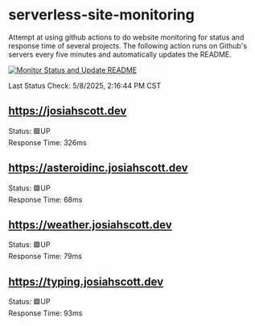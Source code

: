 # serverless-site-monitoring
Attempt at using github actions to do website monitoring for status and response time of several projects. The following action runs on Github's servers every five minutes and automatically updates the README.  

[![Monitor Status and Update README](https://github.com/JosiahSco/serverless-site-monitoring/actions/workflows/monitor.yaml/badge.svg)](https://github.com/JosiahSco/serverless-site-monitoring/actions/workflows/monitor.yaml)

Last Status Check: 5/8/2025, 2:16:44 PM CST

## https://josiahscott.dev
Status: 🟩UP  
Response Time: 326ms

## https://asteroidinc.josiahscott.dev
Status: 🟩UP  
Response Time: 68ms

## https://weather.josiahscott.dev
Status: 🟩UP  
Response Time: 79ms

## https://typing.josiahscott.dev
Status: 🟩UP  
Response Time: 93ms


